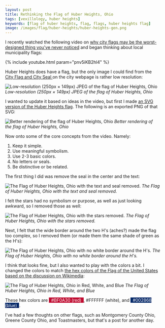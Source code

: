 ```yaml
---
layout: post
title: Rethinking the Flag of Huber Heights, Ohio
tags: [vexillology, huber heights]
keywords: [flag of huber heights, flag, flags, huber heights flag]
image: /images/flag/huber-heights/huber-heights-gen.png
---
```


I recently watched the following video on [why city flags may be the worst-designed thing you've never noticed](https://www.youtube.com/watch?v=pnv5iKB2hl4) and began thinking about local municipality flags:

{% include youtube.html param="pnv5iKB2hl4" %}

Huber Heights does have a flag, but the only image I could find from the [City Flag and City Seal ](https://www.hhoh.org/362/City-Flag-City-Seal) on the city webpage is rather low resolution:

![Low-resolution (250px × 149px) JPEG of the flag of Huber Heights, Ohio](/images/flag/huber-heights/huber-heights.png)
*Low-resolution (250px × 149px) JPEG of the flag of Huber Heights, Ohio*

I wanted to update it based on ideas in the video, but first I made [an SVG version of the Huber Heights flag](/images/flag/huber-heights/huber-heights.svg). The following is an exported PNG of that SVG:

![Better rendering of the flag of Huber Heights, Ohio](/images/flag/huber-heights/huber-heights-gen.png)
*Better rendering of the flag of Huber Heights, Ohio*

Now onto some of the core concepts from the video. Namely:

1. Keep it simple.
2. Use meaningful symbolism.
3. Use 2-3 basic colors.
4. No letters or seals.
5. Be distinctive or be related.

The first thing I did was remove the seal in the center and the text:

![The Flag of Huber Heights, Ohio with the text and seal removed.](/images/flag/huber-heights/my-huber-heights-1.png)
*The Flag of Huber Heights, Ohio with the text and seal removed.*

I felt the stars had no symbolism or purpose, as well as just looking awkward, so I removed those as well:

![The Flag of Huber Heights, Ohio with the stars removed.](/images/flag/huber-heights/my-huber-heights-2.png)
*The Flag of Huber Heights, Ohio with the stars removed.*

Next, I felt that the wide border around the two H's (aches?) made the flag too complex, so I removed them (or made them the same shade of green as the H's):

![The Flag of Huber Heights, Ohio with no white border around the H's.](/images/flag/huber-heights/my-huber-heights-3.png)
*The Flag of Huber Heights, Ohio with no white border around the H's.*

I think that looks fine, but I also wanted to play with the colors a bit. I changed the colors to match [the hex colors of the Flag of the United States based on the discussion on Wikimedia](https://commons.wikimedia.org/wiki/File_talk:Flag_of_the_United_States.svg#Color_specifications_2):

![The Flag of Huber Heights, Ohio in Red, White, and Blue](/images/flag/huber-heights/my-huber-heights-4.png)
*The Flag of Huber Heights, Ohio in Red, White, and Blue*

These hex colors are <span style="background: #BF0A30;color: white;padding: 0 0.5em;">#BF0A30 (red)</span>, #FFFFFF (white), and <span style="background: #002868;color: white;padding: 0 0.5em;">#002868 (blue)</span>.

I've had a few thoughts on other flags, such as Montgomery County Ohio, Greene County Ohio, and Toastmasters, but that's a post for another day.